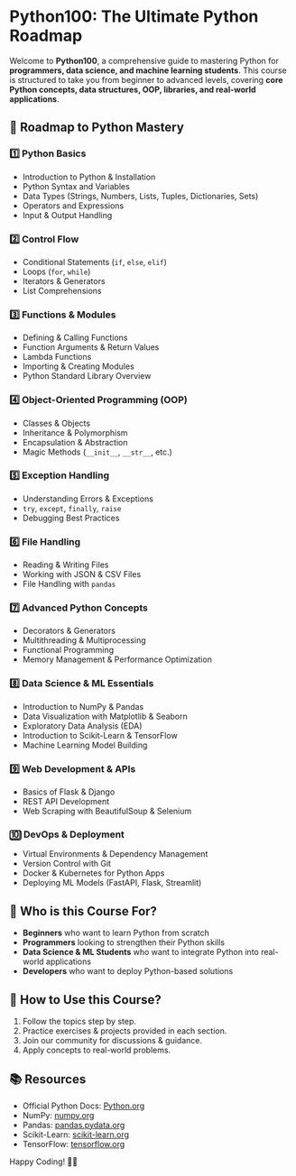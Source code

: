# Python100: The Ultimate Python Roadmap

Welcome to **Python100**, a comprehensive guide to mastering Python for **programmers, data science, and machine learning students**. This course is structured to take you from beginner to advanced levels, covering **core Python concepts, data structures, OOP, libraries, and real-world applications**.

## 🚀 Roadmap to Python Mastery

### 1️⃣ Python Basics
- Introduction to Python & Installation
- Python Syntax and Variables
- Data Types (Strings, Numbers, Lists, Tuples, Dictionaries, Sets)
- Operators and Expressions
- Input & Output Handling

### 2️⃣ Control Flow
- Conditional Statements (`if`, `else`, `elif`)
- Loops (`for`, `while`)
- Iterators & Generators
- List Comprehensions

### 3️⃣ Functions & Modules
- Defining & Calling Functions
- Function Arguments & Return Values
- Lambda Functions
- Importing & Creating Modules
- Python Standard Library Overview

### 4️⃣ Object-Oriented Programming (OOP)
- Classes & Objects
- Inheritance & Polymorphism
- Encapsulation & Abstraction
- Magic Methods (`__init__`, `__str__`, etc.)

### 5️⃣ Exception Handling
- Understanding Errors & Exceptions
- `try`, `except`, `finally`, `raise`
- Debugging Best Practices

### 6️⃣ File Handling
- Reading & Writing Files
- Working with JSON & CSV Files
- File Handling with `pandas`

### 7️⃣ Advanced Python Concepts
- Decorators & Generators
- Multithreading & Multiprocessing
- Functional Programming
- Memory Management & Performance Optimization

### 8️⃣ Data Science & ML Essentials
- Introduction to NumPy & Pandas
- Data Visualization with Matplotlib & Seaborn
- Exploratory Data Analysis (EDA)
- Introduction to Scikit-Learn & TensorFlow
- Machine Learning Model Building

### 9️⃣ Web Development & APIs
- Basics of Flask & Django
- REST API Development
- Web Scraping with BeautifulSoup & Selenium

### 🔟 DevOps & Deployment
- Virtual Environments & Dependency Management
- Version Control with Git
- Docker & Kubernetes for Python Apps
- Deploying ML Models (FastAPI, Flask, Streamlit)

## 🎯 Who is this Course For?
- **Beginners** who want to learn Python from scratch
- **Programmers** looking to strengthen their Python skills
- **Data Science & ML Students** who want to integrate Python into real-world applications
- **Developers** who want to deploy Python-based solutions

## 📌 How to Use this Course?
1. Follow the topics step by step.
2. Practice exercises & projects provided in each section.
3. Join our community for discussions & guidance.
4. Apply concepts to real-world problems.

## 📚 Resources
- Official Python Docs: [Python.org](https://docs.python.org/3/)
- NumPy: [numpy.org](https://numpy.org/)
- Pandas: [pandas.pydata.org](https://pandas.pydata.org/)
- Scikit-Learn: [scikit-learn.org](https://scikit-learn.org/)
- TensorFlow: [tensorflow.org](https://www.tensorflow.org/)

Happy Coding! 🚀🔥
